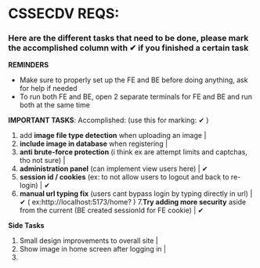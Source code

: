 # CSSECDV REQS:

### Here are the different tasks that need to be done, please mark the accomplished column with ✔ if you finished a certain task

**REMINDERS**
- Make sure to properly set up the FE and BE before doing anything, ask for help if needed
- To run both FE and BE, open 2 separate terminals for FE and BE and run both at the same time


**IMPORTANT TASKS**:                                                                                     Accomplished:  (use this for marking: ✔ )
1. add **image file type detection** when uploading an image                                         |     
2. **include image in database** when registering                                                    |
3. **anti brute-force protection** (i think ex are attempt limits and captchas, tho not sure)        |
4. **administration panel** (can implement view users here)                                          |      ✔
5. **session id / cookies** (ex: to not allow users to logout and back to re-login)                  |      ✔
6. **manual url typing fix** (users cant bypass login by typing directly in url)                     |      ✔
    ( ex:http://localhost:5173/home?<ACCOUNT NAME> )
7.**Try adding more security** aside from the current (BE created sessionId for FE cookie)           |      ✔


**Side Tasks**
1. Small design improvements to overall site                                                         |
2. Show image in home screen after logging in                                                        |
3. 